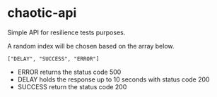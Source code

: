 # chaotic-api
Simple API for resilience tests purposes.

A random index will be chosen based on the array below.
``` 
["DELAY", "SUCCESS", "ERROR"]
```

- ERROR returns the status code 500
- DELAY holds the response up to 10 seconds with status code 200
- SUCCESS return the status code 200
